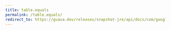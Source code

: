 ```yaml
---
title: table.equals
permalink: /table.equals/
redirect_to: https://guava.dev/releases/snapshot-jre/api/docs/com/google/common/collect/Table.html#equals-java.lang.Object-
---
```


